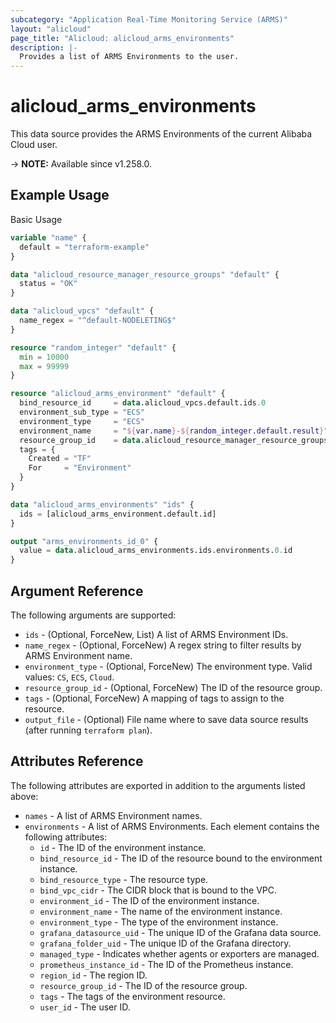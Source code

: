```yaml
---
subcategory: "Application Real-Time Monitoring Service (ARMS)"
layout: "alicloud"
page_title: "Alicloud: alicloud_arms_environments"
description: |-
  Provides a list of ARMS Environments to the user.
---
```


# alicloud_arms_environments

This data source provides the ARMS Environments of the current Alibaba Cloud user.

-> **NOTE:** Available since v1.258.0.

## Example Usage

Basic Usage

```terraform
variable "name" {
  default = "terraform-example"
}

data "alicloud_resource_manager_resource_groups" "default" {
  status = "OK"
}

data "alicloud_vpcs" "default" {
  name_regex = "^default-NODELETING$"
}

resource "random_integer" "default" {
  min = 10000
  max = 99999
}

resource "alicloud_arms_environment" "default" {
  bind_resource_id     = data.alicloud_vpcs.default.ids.0
  environment_sub_type = "ECS"
  environment_type     = "ECS"
  environment_name     = "${var.name}-${random_integer.default.result}"
  resource_group_id    = data.alicloud_resource_manager_resource_groups.default.ids.1
  tags = {
    Created = "TF"
    For     = "Environment"
  }
}

data "alicloud_arms_environments" "ids" {
  ids = [alicloud_arms_environment.default.id]
}

output "arms_environments_id_0" {
  value = data.alicloud_arms_environments.ids.environments.0.id
}
```

## Argument Reference

The following arguments are supported:

* `ids` - (Optional, ForceNew, List) A list of ARMS Environment IDs.
* `name_regex` - (Optional, ForceNew) A regex string to filter results by ARMS Environment name.
* `environment_type` - (Optional, ForceNew) The environment type. Valid values: `CS`, `ECS`, `Cloud`.
* `resource_group_id` - (Optional, ForceNew) The ID of the resource group.
* `tags` - (Optional, ForceNew) A mapping of tags to assign to the resource.
* `output_file` - (Optional) File name where to save data source results (after running `terraform plan`).

## Attributes Reference

The following attributes are exported in addition to the arguments listed above:

* `names` - A list of ARMS Environment names.
* `environments` - A list of ARMS Environments. Each element contains the following attributes:
  * `id` - The ID of the environment instance.
  * `bind_resource_id` - The ID of the resource bound to the environment instance.
  * `bind_resource_type` - The resource type.
  * `bind_vpc_cidr` - The CIDR block that is bound to the VPC.
  * `environment_id` - The ID of the environment instance.
  * `environment_name` - The name of the environment instance.
  * `environment_type` - The type of the environment instance.
  * `grafana_datasource_uid` - The unique ID of the Grafana data source.
  * `grafana_folder_uid` - The unique ID of the Grafana directory.
  * `managed_type` - Indicates whether agents or exporters are managed.
  * `prometheus_instance_id` - The ID of the Prometheus instance.
  * `region_id` - The region ID.
  * `resource_group_id` - The ID of the resource group.
  * `tags` - The tags of the environment resource.
  * `user_id` - The user ID.
